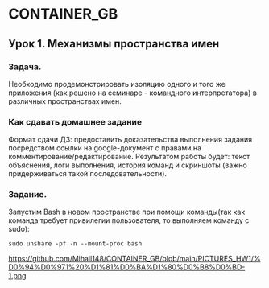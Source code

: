 # CONTAINER_GB

## Урок 1. Механизмы пространства имен

### Задача.
Необходимо продемонстрировать изоляцию одного и того же приложения (как решено на семинаре - командного интерпретатора) в различных пространствах имен.

### Как сдавать домашнее задание
Формат сдачи ДЗ: предоставить доказательства выполнения задания посредством ссылки на google-документ с правами на комментирование/редактирование.
Результатом работы будет: текст объяснения, логи выполнения, история команд и скриншоты (важно придерживаться такой последовательности).

### Задание.
Запустим Bash в новом пространстве при помощи команды(так как команда требует привилегии пользователя, то выполняем команду с sudo):
```
sudo unshare -pf -n --mount-proc bash
```
https://github.com/Mihail148/CONTAINER_GB/blob/main/PICTURES_HW1/%D0%94%D0%971%20%D1%81%D0%BA%D1%80%D0%B8%D0%BD-1.png

